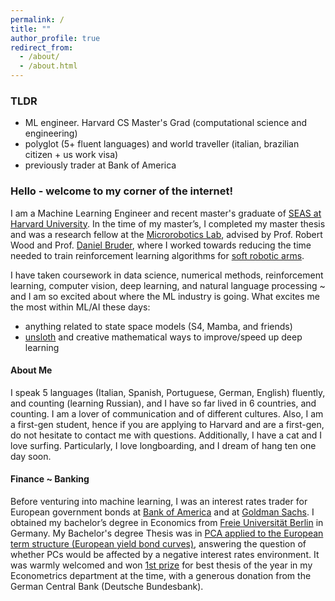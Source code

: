 ```yaml
---
permalink: /
title: ""
author_profile: true
redirect_from: 
  - /about/
  - /about.html
---
```



### TLDR

- ML engineer. Harvard CS Master's Grad (computational science and engineering) 
- polyglot (5+ fluent languages) and world traveller (italian, brazilian citizen + us work visa) 
- previously trader at Bank of America




### Hello - welcome to my corner of the internet!

I am a Machine Learning Engineer and recent master's graduate of [SEAS at Harvard University](https://gsas.harvard.edu/program/computational-science-and-engineering). In the time of my master’s, I completed my master thesis and was a research fellow at the [Microrobotics Lab](https://www.micro.seas.harvard.edu/), advised by Prof. Robert Wood and Prof. [Daniel Bruder](https://danielbruder.com/), where I worked towards reducing the time needed to train reinforcement learning algorithms for [soft robotic arms](https://www.micro.seas.harvard.edu/software).

I have taken coursework in data science, numerical methods, reinforcement learning, computer vision, deep learning, and natural language processing ~ and I am so excited about where the ML industry is going. What excites me the most within ML/AI these days:
- anything related to state space models (S4, Mamba, and friends)
- [unsloth](https://unsloth.ai/introducing) and creative mathematical ways to improve/speed up deep learning 

#### About Me

I speak 5 languages (Italian, Spanish, Portuguese, German, English) fluently, and counting (learning Russian), and I have so far lived in 6 countries, and counting. I am a lover of communication and of different cultures. Also, I am a first-gen student, hence if you are applying to Harvard and are a first-gen, do not hesitate to contact me with questions. Additionally, I have a cat and I love surfing. Particularly, I love longboarding, and I dream of hang ten one day soon.

#### Finance ~ Banking

Before venturing into machine learning, I was an interest rates trader for European government bonds at [Bank of America](https://markets.ml.com/login?resumePath=https%3A%2F%2Ffedsso.ml.com%2Fas%2FO7zQe%2Fresume%2Fas%2Fauthorization.ping&vnd_pi_requested_resource=https%3A%2F%2Fmarkets.ml.com%2F&vnd_pi_application_name=A2521MercuryPortalAPI&client_id=A2521MercuryPortalAPI) and at [Goldman Sachs](https://www.goldmansachs.com/what-we-do/FICC-and-equities/). I obtained my bachelor’s degree in Economics from [Freie Universität Berlin](https://www.fu-berlin.de/en/index.html) in Germany. My Bachelor's degree Thesis was in [PCA applied to the European term structure (European yield bond curves)](https://vitoriarlima.github.io/files/PCA_Bond_Portfolio.pdf), answering the question of whether PCs would be affected by a negative interest rates environment. It was warmly welcomed and won [1st prize](https://www.wiwiss.fu-berlin.de/fachbereich/vwl/nautz/lehre/foerderpreis_monetaere_makro/index.html) for best thesis of the year in my Econometrics department at the time, with a generous donation from the German Central Bank (Deutsche Bundesbank).

